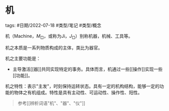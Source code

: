 # 机


tags: #日期/2022-07-18 #类型/笔记 #类型/概念  


机（Machine，$M_{\Box}$，或称为Ji，$J_{\Box}$）别称机器，机械、工具等。

机之本质是一系列物质构成的主体，类比为器官。

机之主要功能是：
- 主导激活[[器]]共同实现特定的事务。具体而言，机通过一些[[操作]]实现一些[[功能]]。

机之特性：表示"主发"，时刻保持运转状态。具有一定的机构结构，能够一定的功能的物体之有机组成。特性是具有主动性、可运动性、操作性、阳性。


> 参考[[辨析词语"机"、"器"、"仪"]]